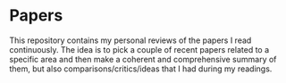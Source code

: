 # Papers

This repository contains my personal reviews of the papers I read continuously. The idea is to pick a couple of recent papers related to a specific area and then make a coherent and comprehensive summary of them, but also comparisons/critics/ideas that I had during my readings.
